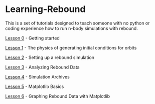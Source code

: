 # Learning-Rebound
This is a set of tutorials designed to teach someone with no python or coding experience how to run n-body simulations with rebound.

[Lesson 0](https://github.com/UncleIroh/Learning-Rebound/blob/master/Lesson0.md) - Getting started

[Lesson 1](https://github.com/UncleIroh/Learning-Rebound/blob/master/Lesson1.md) - The physics of generating initial conditions for orbits

[Lesson 2](https://github.com/UncleIroh/Learning-Rebound/blob/master/Lesson2.md) - Setting up a rebound simulation

[Lesson 3](https://github.com/UncleIroh/Learning-Rebound/blob/master/Lesson3.md) - Analyzing Rebound Data

[Lesson 4](https://github.com/UncleIroh/Learning-Rebound/blob/master/Lesson4.md) - Simulation Archives

[Lesson 5](https://github.com/UncleIroh/Learning-Rebound/blob/master/Lesson5.md) - Matplotlib Basics

[Lesson 6](https://github.com/UncleIroh/Learning-Rebound/blob/master/Lesson6.md) - Graphing Rebound Data with Matplotlib
